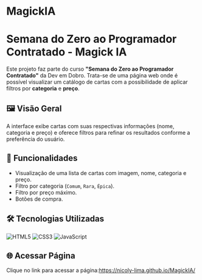# MagickIA

# Semana do Zero ao Programador Contratado - Magick IA

Este projeto faz parte do curso **"Semana do Zero ao Programador Contratado"** da Dev em Dobro. Trata-se de uma página web onde é possível visualizar um catálogo de cartas com a possibilidade de aplicar filtros por **categoria** e **preço**.

## 🖼️ Visão Geral

A interface exibe cartas com suas respectivas informações (nome, categoria e preço) e oferece filtros para refinar os resultados conforme a preferência do usuário.

## 🚀 Funcionalidades

- Visualização de uma lista de cartas com imagem, nome, categoria e preço.
- Filtro por categoria (`Comum`, `Rara`, `Épica`).
- Filtro por preço máximo.
- Botões de compra.


## 🛠️ Tecnologias Utilizadas

![HTML5](https://img.shields.io/badge/HTML5-E34F26?style=for-the-badge&logo=html5&logoColor=white) 
![CSS3](https://img.shields.io/badge/CSS3-1572B6?style=for-the-badge&logo=css3&logoColor=white) 
![JavaScript](https://img.shields.io/badge/JavaScript-F7DF1E?style=for-the-badge&logo=javascript&logoColor=black)


## 🌐 Acessar Página

Clique no link para acessar a página:https://nicoly-lima.github.io/MagickIA/

